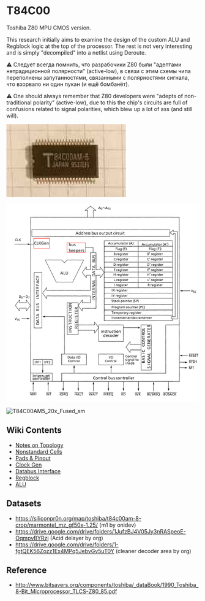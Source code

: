 # T84C00

Toshiba Z80 MPU CMOS version.

This research initially aims to examine the design of the custom ALU and Regblock logic at the top of the processor. The rest is not very interesting and is simply "decompiled" into a netlist using Deroute.

:warning: Следует всегда помнить, что разрабочики Z80 были "адептами нетрадиционной полярности" (active-low), в связи с этим схемы чипа переполнены запутанностями, связанными с полярностями сигнала, что взорвало ни один пукан (и ещё бомбанёт).

:warning: One should always remember that Z80 developers were "adepts of non-traditional polarity" (active-low), due to this the chip's circuits are full of confusions related to signal polarities, which blew up a lot of ass (and still will).

![package](imgstore/package.png)

![block](imgstore/block.png)

![T84C00AM5_20x_Fused_sm](imgstore/T84C00AM5_20x_Fused_sm.jpg)

## Wiki Contents

- [Notes on Topology](wiki_en/topo.md)
- [Nonstandard Cells](wiki_en/cells.md)
- [Pads & Pinout](wiki_en/pads.md)
- [Clock Gen](wiki_en/clkgen.md)
- [Databus Interface](wiki_en/db.md)
- [Regblock](wiki_en/regblock.md)
- [ALU](wiki_en/alu.md)

## Datasets

- https://siliconpr0n.org/map/toshiba/t84c00am-8-crop/marmontel_mz_gf50x-1.25/  (m1 by onidev)
- https://drive.google.com/drive/folders/1JufzBJ4V05Jy3nRASpeoE-OqmpvBYRzj (Acid delayer by org)
- https://drive.google.com/drive/folders/1-fgtQEK56Zozz1Ex4MPq5JebvGv5uT0Y (cleaner decoder area by org)

## Reference

- http://www.bitsavers.org/components/toshiba/_dataBook/1990_Toshiba_8-Bit_Microprocessor_TLCS-Z80_85.pdf
